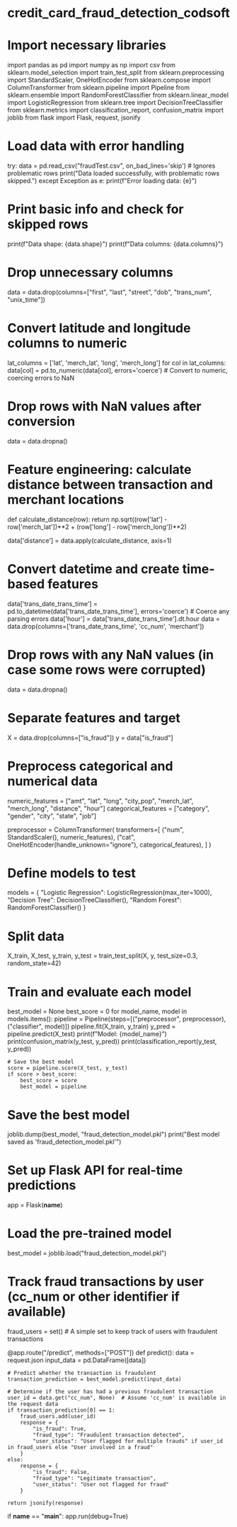 # credit_card_fraud_detection_codsoft
# Import necessary libraries
import pandas as pd
import numpy as np
import csv
from sklearn.model_selection import train_test_split
from sklearn.preprocessing import StandardScaler, OneHotEncoder
from sklearn.compose import ColumnTransformer
from sklearn.pipeline import Pipeline
from sklearn.ensemble import RandomForestClassifier
from sklearn.linear_model import LogisticRegression
from sklearn.tree import DecisionTreeClassifier
from sklearn.metrics import classification_report, confusion_matrix
import joblib
from flask import Flask, request, jsonify

# Load data with error handling
try:
    data = pd.read_csv("fraudTest.csv", on_bad_lines='skip')  # Ignores problematic rows
    print("Data loaded successfully, with problematic rows skipped.")
except Exception as e:
    print(f"Error loading data: {e}")

# Print basic info and check for skipped rows
print(f"Data shape: {data.shape}")
print(f"Data columns: {data.columns}")

# Drop unnecessary columns
data = data.drop(columns=["first", "last", "street", "dob", "trans_num", "unix_time"])

# Convert latitude and longitude columns to numeric
lat_columns = ['lat', 'merch_lat', 'long', 'merch_long']
for col in lat_columns:
    data[col] = pd.to_numeric(data[col], errors='coerce')  # Convert to numeric, coercing errors to NaN

# Drop rows with NaN values after conversion
data = data.dropna()

# Feature engineering: calculate distance between transaction and merchant locations
def calculate_distance(row):
    return np.sqrt((row['lat'] - row['merch_lat'])**2 + (row['long'] - row['merch_long'])**2)

data['distance'] = data.apply(calculate_distance, axis=1)

# Convert datetime and create time-based features
data['trans_date_trans_time'] = pd.to_datetime(data['trans_date_trans_time'], errors='coerce')  # Coerce any parsing errors
data['hour'] = data['trans_date_trans_time'].dt.hour
data = data.drop(columns=['trans_date_trans_time', 'cc_num', 'merchant'])

# Drop rows with any NaN values (in case some rows were corrupted)
data = data.dropna()

# Separate features and target
X = data.drop(columns=["is_fraud"])
y = data["is_fraud"]

# Preprocess categorical and numerical data
numeric_features = ["amt", "lat", "long", "city_pop", "merch_lat", "merch_long", "distance", "hour"]
categorical_features = ["category", "gender", "city", "state", "job"]

preprocessor = ColumnTransformer(
    transformers=[
        ("num", StandardScaler(), numeric_features),
        ("cat", OneHotEncoder(handle_unknown="ignore"), categorical_features),
    ]
)

# Define models to test
models = {
    "Logistic Regression": LogisticRegression(max_iter=1000),
    "Decision Tree": DecisionTreeClassifier(),
    "Random Forest": RandomForestClassifier()
}

# Split data
X_train, X_test, y_train, y_test = train_test_split(X, y, test_size=0.3, random_state=42)

# Train and evaluate each model
best_model = None
best_score = 0
for model_name, model in models.items():
    pipeline = Pipeline(steps=[("preprocessor", preprocessor), ("classifier", model)])
    pipeline.fit(X_train, y_train)
    y_pred = pipeline.predict(X_test)
    print(f"Model: {model_name}")
    print(confusion_matrix(y_test, y_pred))
    print(classification_report(y_test, y_pred))
    
    # Save the best model
    score = pipeline.score(X_test, y_test)
    if score > best_score:
        best_score = score
        best_model = pipeline

# Save the best model
joblib.dump(best_model, "fraud_detection_model.pkl")
print("Best model saved as 'fraud_detection_model.pkl'")

# Set up Flask API for real-time predictions
app = Flask(__name__)

# Load the pre-trained model
best_model = joblib.load("fraud_detection_model.pkl")

# Track fraud transactions by user (cc_num or other identifier if available)
fraud_users = set()  # A simple set to keep track of users with fraudulent transactions

@app.route("/predict", methods=["POST"])
def predict():
    data = request.json
    input_data = pd.DataFrame([data])
    
    # Predict whether the transaction is fraudulent
    transaction_prediction = best_model.predict(input_data)
    
    # Determine if the user has had a previous fraudulent transaction
    user_id = data.get("cc_num", None)  # Assume 'cc_num' is available in the request data
    if transaction_prediction[0] == 1:
        fraud_users.add(user_id)
        response = {
            "is_fraud": True,
            "fraud_type": "Fraudulent transaction detected",
            "user_status": "User flagged for multiple frauds" if user_id in fraud_users else "User involved in a fraud"
        }
    else:
        response = {
            "is_fraud": False,
            "fraud_type": "Legitimate transaction",
            "user_status": "User not flagged for fraud"
        }
    
    return jsonify(response)

if __name__ == "__main__":
    app.run(debug=True)
